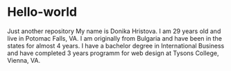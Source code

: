 # Hello-world
Just another repository
My name is Donika Hristova. I am 29 years old and live in Potomac Falls, VA. I am originally from Bulgaria and have been in the states for almost 4 years. I have a bachelor degree in International Business and have completed 3 years programm for web design at Tysons College, Vienna, VA.
